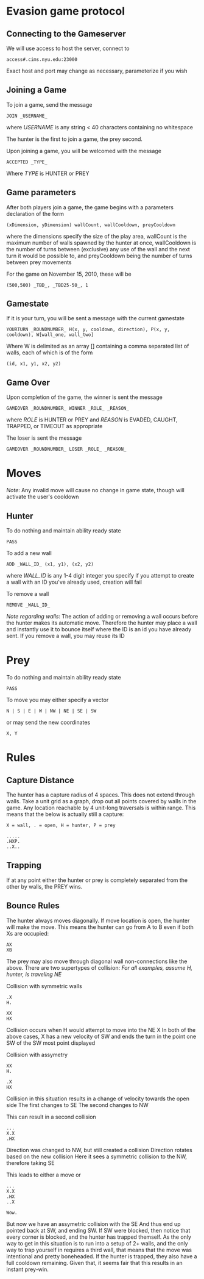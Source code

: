 Evasion game protocol
===

Connecting to the Gameserver
---
We will use access to host the server, connect to

	access#.cims.nyu.edu:23000
Exact host and port may change as necessary, parameterize if you wish

Joining a Game
---
To join a game, send the message

	JOIN _USERNAME_
where _USERNAME_ is any string < 40 characters containing no whitespace

The hunter is the first to join a game, the prey second.

Upon joining a game, you will be welcomed with the message

	ACCEPTED _TYPE_
Where _TYPE_ is HUNTER or PREY

Game parameters
---
After both players join a game, the game begins with a parameters declaration of the form

	(xDimension, yDimension) wallCount, wallCooldown, preyCooldown
where the dimensions specify the size of the play area, wallCount is the maximum number of walls spawned by the hunter at once, wallCooldown is the number of turns between (exclusive) any use of the wall and the next turn it would be possible to, and preyCooldown being the number of turns between prey movements

For the game on November 15, 2010, these will be

	(500,500) _TBD_, _TBD25-50_, 1

Gamestate
---
If it is your turn, you will be sent a message with the current gamestate

	YOURTURN _ROUNDNUMBER_ H(x, y, cooldown, direction), P(x, y, cooldown), W[wall_one, wall_two]

Where W is delimited as an array [] containing a comma separated list of walls, each of which is of the form

	(id, x1, y1, x2, y2)

Game Over
---
Upon completion of the game, the winner is sent the message

	GAMEOVER _ROUNDNUMBER_ WINNER _ROLE_ _REASON_
where _ROLE_ is HUNTER or PREY and _REASON_ is EVADED, CAUGHT, TRAPPED, or TIMEOUT as appropriate

The loser is sent the message

	GAMEOVER _ROUNDNUMBER_ LOSER _ROLE_ _REASON_

Moves
===
*Note*: Any invalid move will cause no change in game state, though will activate the user's cooldown

Hunter
---
To do nothing and maintain ability ready state

	PASS
To add a new wall

	ADD _WALL_ID_ (x1, y1), (x2, y2)
where _WALL_ID_ is any 1-4 digit integer you specify
if you attempt to create a wall with an ID you've already used, creation will fail

To remove a wall

	REMOVE _WALL_ID_
*Note regarding walls*: The action of adding or removing a wall occurs before the hunter makes its automatic move. Therefore the hunter may place a wall and instantly use it to bounce itself
where the ID is an id you have already sent. If you remove a wall, you may reuse its ID

Prey
===
To do nothing and maintain ability ready state

	PASS
To move you may either specify a vector

	N | S | E | W | NW | NE | SE | SW
or may send the new coordinates

	X, Y

Rules
===

Capture Distance
---
The hunter has a capture radius of 4 spaces. This does not extend through walls.
Take a unit grid as a graph, drop out all points covered by walls in the game. Any location reachable by 4 unit-long traversals is within range. This means that the below is actually still a capture:

	X = wall, . = open, H = hunter, P = prey

	.....
	.HXP.
	..X..

Trapping
---
If at any point either the hunter or prey is completely separated from the other by walls, the PREY wins.

Bounce Rules
---

The hunter always moves diagonally. If move location is open, the hunter will make the move. This means the hunter can go from A to B even if both Xs are occupied:

	AX
	XB
The prey may also move through diagonal wall non-connections like the above.
There are two supertypes of collision:
*For all examples, assume H, hunter, is traveling NE*

Collision with symmetric walls

	.X
	H.

	XX
	HX

Collision occurs when H would attempt to move into the NE X
In both of the above cases, X has a new velocity of SW and ends the turn in the point one SW of the SW most point displayed

Collision with assymetry

	XX
	H.

	.X
	HX
Collision in this situation results in a change of velocity towards the open side
	The first changes to SE
	The second changes to NW

This can result in a second collision

	...	
	X.X
	.HX
			
Direction was changed to NW, but still created a collision
Direction rotates based on the new collision
Here it sees a symmetric collision to the NW, therefore taking SE

This leads to either a move or

	...
	X.X
	.HX
	..X
				
	Wow.
But now we have an assymetric collision with the SE
And thus end up pointed back at SW, and ending SW.
If SW were blocked, then notice that every corner is blocked, and the hunter has trapped themself. As the only way to get in this situation is to run into a setup of 2+ walls, and the only way to trap yourself in requires a third wall, that means that the move was intentional and pretty boneheaded. If the hunter is trapped, they also have a full cooldown remaining. Given that, it seems fair that this results in an instant prey-win.
